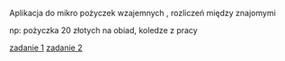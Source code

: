 Aplikacja do mikro pożyczek wzajemnych , rozliczeń między znajomymi

np:
pożyczka 20 złotych na obiad, koledze z pracy

[zadanie 1](tasks/1-offering.txt)
[zadanie 2](tasks/2-account.txt)
